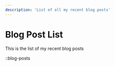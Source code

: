 ```yaml
---
description: 'List of all my recent blog posts'
---
```

# Blog Post List

This is the list of my recent blog posts

::blog-posts